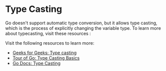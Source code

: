# Type Casting

Go doesn't support automatic type conversion, but it allows type casting, which is the process of explicitly changing the variable type. To learn more about typecasting, visit these resources :

Visit the following resources to learn more:

- [Geeks for Geeks: Type casting](https://www.geeksforgeeks.org/type-casting-or-type-conversion-in-golang/)
- [Tour of Go: Type Casting Basics](https://go.dev/tour/basics/13)
- [Go Docs: Type Casting](https://golangdocs.com/type-casting-in-golang)
